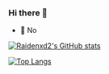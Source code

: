 ### Hi there 👋

- 🔭 No

[![Raidenxd2's GitHub stats](https://github-readme-stats.vercel.app/api?username=raidenxd2&theme=highcontrast)](https://github.com/anuraghazra/github-readme-stats)

[![Top Langs](https://github-readme-stats.vercel.app/api/top-langs/?username=raidenxd2&theme=highcontrast)](https://github.com/anuraghazra/github-readme-stats)

<!--
**Raidenxd2/Raidenxd2** is a ✨ _special_ ✨ repository because its `README.md` (this file) appears on your GitHub profile.

Here are some ideas to get you started:

- 🔭 I’m currently working on ...
- 🌱 I’m currently learning ...
- 👯 I’m looking to collaborate on ...
- 🤔 I’m looking for help with ...
- 💬 Ask me about ...
- 📫 How to reach me: ...
- 😄 Pronouns: ...
- ⚡ Fun fact: ...
-->
